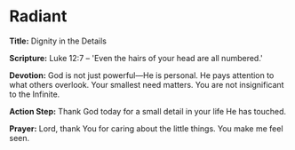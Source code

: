 # Radiant

**Title:** Dignity in the Details

**Scripture:** Luke 12:7 – 'Even the hairs of your head are all numbered.'

**Devotion:**
God is not just powerful—He is personal. He pays attention to what others overlook. Your smallest need matters. You are not insignificant to the Infinite.

**Action Step:** Thank God today for a small detail in your life He has touched.

**Prayer:**
Lord, thank You for caring about the little things. You make me feel seen.